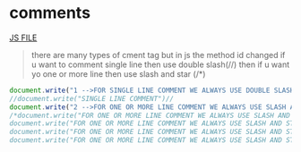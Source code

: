 # comments
[JS FILE](./4-comments.md)
> there are many types of cment tag but in js the method id changed if u want to comment single line then use double slash(//) then if u want yo one or more line then use slash and star (/*)
```javascript
document.write("1 -->FOR SINGLE LINE COMMENT WE ALWAYS USE DOUBLE SLASH AT THE STARTING POINT AND ENDING POINT(//)<BR><HR>")
//document.write("SINGLE LINE COMMENT")//
document.write("2 -->FOR ONE OR MORE LINE COMMENT WE ALWAYS USE SLASH AND STAR AT THE STARTING POINT AND ENDING POINT WE USE STAR AND SLASH(/*)(*/)")
/*document.write("FOR ONE OR MORE LINE COMMENT WE ALWAYS USE SLASH AND STAR AT THE STARTING POINT AND ENDING POINT WE USE STAR AND SLASH(/*)()")
document.write("FOR ONE OR MORE LINE COMMENT WE ALWAYS USE SLASH AND STAR AT THE STARTING POINT AND ENDING POINT WE USE STAR AND SLASH(/*)()")
document.write("FOR ONE OR MORE LINE COMMENT WE ALWAYS USE SLASH AND STAR AT THE STARTING POINT AND ENDING POINT WE USE STAR AND SLASH(/*)()")
document.write("FOR ONE OR MORE LINE COMMENT WE ALWAYS USE SLASH AND STAR AT THE STARTING POINT AND ENDING POINT WE USE STAR AND SLASH(/*)()")*/
```